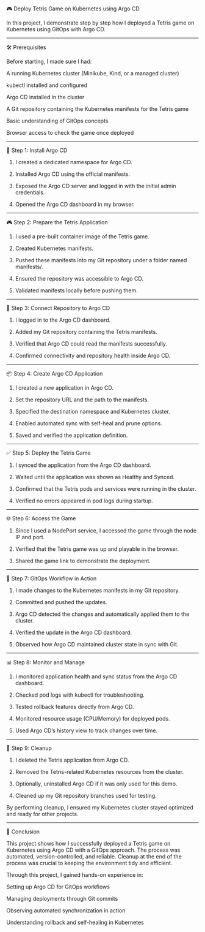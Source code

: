 🎮 Deploy Tetris Game on Kubernetes using Argo CD


In this project, I demonstrate step by step how I deployed a Tetris game on Kubernetes using GitOps with Argo CD.


---

🛠 Prerequisites

Before starting, I made sure I had:

A running Kubernetes cluster (Minikube, Kind, or a managed cluster)

kubectl installed and configured

Argo CD installed in the cluster

A Git repository containing the Kubernetes manifests for the Tetris game

Basic understanding of GitOps concepts

Browser access to check the game once deployed



---

🚀 Step 1: Install Argo CD

1. I created a dedicated namespace for Argo CD.


2. Installed Argo CD using the official manifests.


3. Exposed the Argo CD server and logged in with the initial admin credentials.


4. Opened the Argo CD dashboard in my browser.




---

🎮 Step 2: Prepare the Tetris Application

1. I used a pre-built container image of the Tetris game.


2. Created Kubernetes manifests.


3. Pushed these manifests into my Git repository under a folder named manifests/.


4. Ensured the repository was accessible to Argo CD.


5. Validated manifests locally before pushing them.




---

🔗 Step 3: Connect Repository to Argo CD

1. I logged in to the Argo CD dashboard.


2. Added my Git repository containing the Tetris manifests.


3. Verified that Argo CD could read the manifests successfully.


4. Confirmed connectivity and repository health inside Argo CD.




---

📦 Step 4: Create Argo CD Application

1. I created a new application in Argo CD.


2. Set the repository URL and the path to the manifests.


3. Specified the destination namespace and Kubernetes cluster.


4. Enabled automated sync with self-heal and prune options.


5. Saved and verified the application definition.




---

✅ Step 5: Deploy the Tetris Game

1. I synced the application from the Argo CD dashboard.


2. Waited until the application was shown as Healthy and Synced.


3. Confirmed that the Tetris pods and services were running in the cluster.


4. Verified no errors appeared in pod logs during startup.




---

🌐 Step 6: Access the Game

1. Since I used a NodePort service, I accessed the game through the node IP and port.


2. Verified that the Tetris game was up and playable in the browser.


3. Shared the game link to demonstrate the deployment.




---

🔄 Step 7: GitOps Workflow in Action

1. I made changes to the Kubernetes manifests in my Git repository.


2. Committed and pushed the updates.


3. Argo CD detected the changes and automatically applied them to the cluster.


4. Verified the update in the Argo CD dashboard.


5. Observed how Argo CD maintained cluster state in sync with Git.




---

📊 Step 8: Monitor and Manage

1. I monitored application health and sync status from the Argo CD dashboard.


2. Checked pod logs with kubectl for troubleshooting.


3. Tested rollback features directly from Argo CD.


4. Monitored resource usage (CPU/Memory) for deployed pods.


5. Used Argo CD’s history view to track changes over time.




---

🧹 Step 9: Cleanup

1. I deleted the Tetris application from Argo CD.


2. Removed the Tetris-related Kubernetes resources from the cluster.


3. Optionally, uninstalled Argo CD if it was only used for this demo.


4. Cleaned up my Git repository branches used for testing.



By performing cleanup, I ensured my Kubernetes cluster stayed optimized and ready for other projects.


---

📝 Conclusion

This project shows how I successfully deployed a Tetris game on Kubernetes using Argo CD with a GitOps approach. The process was automated, version-controlled, and reliable. Cleanup at the end of the process was crucial to keeping the environment tidy and efficient.

Through this project, I gained hands-on experience in:

Setting up Argo CD for GitOps workflows

Managing deployments through Git commits

Observing automated synchronization in action

Understanding rollback and self-healing in Kubernetes


